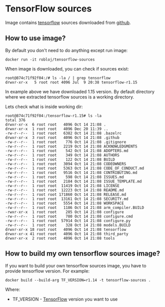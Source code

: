 # TensorFlow sources

Image contains [tensorflow](https://www.tensorflow.org) sources downloaded
from [github](https://github.com/tensorflow/tensorflow).

## How to use image?

By default you don't need to do anything except run image:

```
docker run -it robloj/tensorflow-sources
```

When image is downloaded, you can check if sources exist:

```
root@874c71f92f04:/# ls -la / | grep tensorflow
drwxr-xr-x   5 root root 4096 Jul  9 20:38 tensorflow-r1.15
```

In example above we have downloaded 1.15 version.
By default directory where we extracted tensorflow sources is a working directory.

Lets check what is inside working dir:

```
root@874c71f92f04:/tensorflow-r1.15# ls -la
total 376
drwxr-xr-x  6 root root   4096 Oct 14 21:08 .
drwxr-xr-x  1 root root   4096 Dec 20 11:39 ..
-rw-r--r--  1 root root   6382 Oct 14 21:08 .bazelrc
drwxr-xr-x  3 root root   4096 Oct 14 21:08 .github
-rw-r--r--  1 root root    776 Oct 14 21:08 .gitignore
-rw-r--r--  1 root root   2219 Oct 14 21:08 ACKNOWLEDGMENTS
-rw-r--r--  1 root root    542 Oct 14 21:08 ADOPTERS.md
-rw-r--r--  1 root root    349 Oct 14 21:08 AUTHORS
-rw-r--r--  1 root root    122 Oct 14 21:08 BUILD
-rw-r--r--  1 root root   3094 Oct 14 21:08 CODEOWNERS
-rw-r--r--  1 root root   5363 Oct 14 21:08 CODE_OF_CONDUCT.md
-rw-r--r--  1 root root   9516 Oct 14 21:08 CONTRIBUTING.md
-rw-r--r--  1 root root    598 Oct 14 21:08 ISSUES.md
-rw-r--r--  1 root root   2184 Oct 14 21:08 ISSUE_TEMPLATE.md
-rw-r--r--  1 root root  11419 Oct 14 21:08 LICENSE
-rw-r--r--  1 root root  12223 Oct 14 21:08 README.md
-rw-r--r--  1 root root 171860 Oct 14 21:08 RELEASE.md
-rw-r--r--  1 root root  13161 Oct 14 21:08 SECURITY.md
-rw-r--r--  1 root root   5554 Oct 14 21:08 WORKSPACE
-rw-r--r--  1 root root   1186 Oct 14 21:08 arm_compiler.BUILD
-rwxr-xr-x  1 root root    285 Oct 14 21:08 configure
-rw-r--r--  1 root root    780 Oct 14 21:08 configure.cmd
-rw-r--r--  1 root root  57914 Oct 14 21:08 configure.py
-rw-r--r--  1 root root    328 Oct 14 21:08 models.BUILD
drwxr-xr-x 18 root root   4096 Oct 14 21:08 tensorflow
drwxr-xr-x 41 root root   4096 Oct 14 21:08 third_party
drwxr-xr-x  2 root root   4096 Oct 14 21:08 tools
```

## How to build my own tensorflow sources image?

If you want to build your own tensorflow sources image, you have to provide tensorflow
version. For example:

```
docker build --build-arg TF_VERSION=r1.14 -t tensorflow-sources .
```

Where:

- TF_VERSION - [TensorFlow](https://github.com/tensorflow/tensorflow) version you want to use
